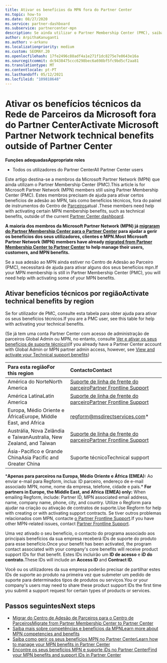 ```yaml
---
title: Ativar os benefícios da MPN fora do Partner Center
ms.topic: how-to
ms.date: 08/27/2020
ms.service: partner-dashboard
ms.subservice: partnercenter-mpn
description: Se ainda utilizar o Partner Membership Center (PMC), saiba quem contactar para ajudar a ativar os seus benefícios de suporte técnico MPN e dar-lhe iDs de suporte benéficos.
author: ArpithaKanuganti
ms.author: v-arkanu
ms.localizationpriority: medium
ms.custom: SEOMAY.20
ms.openlocfilehash: 17fe2496c88adf4a1e271f1dc8275e7e0643e16a
ms.sourcegitcommit: dc9438475ccc6298bec6a698bf5fc9bd5cf2aa81
ms.translationtype: MT
ms.contentlocale: pt-PT
ms.lasthandoff: 05/12/2021
ms.locfileid: "109818648"
---
```

# <a name="activate-microsoft-partner-network-technical-benefits-outside-of-partner-center"></a><span data-ttu-id="29c23-103">Ativar os benefícios técnicos da Rede de Parceiros da Microsoft fora do Partner Center</span><span class="sxs-lookup"><span data-stu-id="29c23-103">Activate Microsoft Partner Network technical benefits outside of Partner Center</span></span>


<span data-ttu-id="29c23-104">**Funções adequadas**</span><span class="sxs-lookup"><span data-stu-id="29c23-104">**Appropriate roles**</span></span>

- <span data-ttu-id="29c23-105">Todos os utilizadores do Partner Center</span><span class="sxs-lookup"><span data-stu-id="29c23-105">All Partner Center users</span></span>

<span data-ttu-id="29c23-106">Este artigo destina-se a membros da Microsoft Partner Network (MPN) que ainda utilizam o Partner Membership Center (PMC).</span><span class="sxs-lookup"><span data-stu-id="29c23-106">This article is for Microsoft Partner Network (MPN) members still using Partner Membership Center (PMC).</span></span> <span data-ttu-id="29c23-107">Estes membros precisam de ajuda para ativar certos benefícios de adesão ao MPN, tais como benefícios técnicos, fora do painel de instrumentos do Centro de [Parceiros](https://partner.microsoft.com/dashboard)atual .</span><span class="sxs-lookup"><span data-stu-id="29c23-107">These members need help with activating certain MPN membership benefits, such as technical benefits, outside of the current [Partner Center dashboard](https://partner.microsoft.com/dashboard).</span></span>

<span data-ttu-id="29c23-108">**A maioria dos membros da Microsoft Partner Network (MPN) já [migraram do Partner Membership Center para o Partner Center](prepare-pmc-pc-migration.md) para ajudar a gerir os benefícios dos seus utilizadores, clientes e MPN.**</span><span class="sxs-lookup"><span data-stu-id="29c23-108">**Most Microsoft Partner Network (MPN) members have already [migrated from Partner Membership Center to Partner Center](prepare-pmc-pc-migration.md) to help manage their users, customers, and MPN benefits.**</span></span>

<span data-ttu-id="29c23-109">Se a sua adesão ao MPN ainda estiver no Centro de Adesão ao Parceiro (PMC), necessitará de ajuda para ativar alguns dos seus benefícios mpn.</span><span class="sxs-lookup"><span data-stu-id="29c23-109">If your MPN membership is still in Partner Membership Center (PMC), you will need help with activating some of your MPN benefits.</span></span>

## <a name="activate-technical-benefits-by-region"></a><span data-ttu-id="29c23-110">Ativar benefícios técnicos por região</span><span class="sxs-lookup"><span data-stu-id="29c23-110">Activate technical benefits by region</span></span>

<span data-ttu-id="29c23-111">Se for utilizador de PMC, consulte esta tabela para obter ajuda para ativar os seus benefícios técnicos.</span><span class="sxs-lookup"><span data-stu-id="29c23-111">If you are a PMC user, see this table for help with activating your technical benefits.</span></span>

<span data-ttu-id="29c23-112">(Se já tem uma conta Partner Center com acesso de administração de parceiros Global Admin ou MPN, no entanto, consulte [Ver e ativar os seus benefícios de suporte técnico)](mpn-benefits-technical-support.md#view-and-activate-your-technical-support-benefits)</span><span class="sxs-lookup"><span data-stu-id="29c23-112">(If you already have a Partner Center account with Global Admin or MPN partner admin access, however, see [View and activate your Technical support benefits](mpn-benefits-technical-support.md#view-and-activate-your-technical-support-benefits))</span></span>

|<span data-ttu-id="29c23-113">Para esta região</span><span class="sxs-lookup"><span data-stu-id="29c23-113">For this region</span></span>  | <span data-ttu-id="29c23-114">Contacto</span><span class="sxs-lookup"><span data-stu-id="29c23-114">Contact</span></span> |
|:--------|:------------|
|<span data-ttu-id="29c23-115">América do Norte</span><span class="sxs-lookup"><span data-stu-id="29c23-115">North America</span></span>  | [<span data-ttu-id="29c23-116">Suporte de linha de frente do parceiro</span><span class="sxs-lookup"><span data-stu-id="29c23-116">Partner Frontline Support</span></span>](https://partner.microsoft.com/support?issueid=300-0042)  |
|<span data-ttu-id="29c23-117">América Latina</span><span class="sxs-lookup"><span data-stu-id="29c23-117">Latin America</span></span>  | [<span data-ttu-id="29c23-118">Suporte de linha de frente do parceiro</span><span class="sxs-lookup"><span data-stu-id="29c23-118">Partner Frontline Support</span></span>](https://partner.microsoft.com/support?issueid=300-0042)  |
|<span data-ttu-id="29c23-119">Europa, Médio Oriente e África</span><span class="sxs-lookup"><span data-stu-id="29c23-119">Europe, Middle East, and Africa</span></span>  | [regform@msdirectservices.com](mailto:regform@msdirectservices.com)*  |
|<span data-ttu-id="29c23-120">Austrália, Nova Zelândia e Taiwan</span><span class="sxs-lookup"><span data-stu-id="29c23-120">Australia, New Zealand, and Taiwan</span></span>  | [<span data-ttu-id="29c23-121">Suporte de linha de frente do parceiro</span><span class="sxs-lookup"><span data-stu-id="29c23-121">Partner Frontline Support</span></span>](https://partner.microsoft.com/support?issueid=300-0042)  |
|<span data-ttu-id="29c23-122">Ásia-Pacífico e Grande China</span><span class="sxs-lookup"><span data-stu-id="29c23-122">Asia Pacific and Greater China</span></span>  | <span data-ttu-id="29c23-123">Suporte técnico</span><span class="sxs-lookup"><span data-stu-id="29c23-123">Technical support</span></span>  |

<span data-ttu-id="29c23-124">\***Apenas para parceiros na Europa, Médio Oriente e África (EMEA):** Ao enviar e-mail para Regform, inclua: ID parceiro, endereço de e-mail associado MPN, nome, nome da empresa, telefone, cidade e país.</span><span class="sxs-lookup"><span data-stu-id="29c23-124">\* **For partners in Europe, the Middle East, and Africa (EMEA) only:** When emailing Regform, include: Partner ID, MPN associated email address, name, company name, phone, city, and country.</span></span> <span data-ttu-id="29c23-125">Utilize o Regform para ajudar na criação ou ativação de contratos de suporte.</span><span class="sxs-lookup"><span data-stu-id="29c23-125">Use Regform for help with creating or with activating support contracts.</span></span> <span data-ttu-id="29c23-126">Se tiver outros problemas relacionados com MPN, contacte [o Partner Frontline Support](https://partner.microsoft.com/support?issueid=300-0042).</span><span class="sxs-lookup"><span data-stu-id="29c23-126">If you have other MPN-related issues, contact [Partner Frontline Support](https://partner.microsoft.com/support?issueid=300-0042).</span></span>

<span data-ttu-id="29c23-127">Uma vez ativado o seu benefício, o contacto do programa associado aos principais benefícios da sua empresa receberá IDs de suporte do produto para esse benefício.</span><span class="sxs-lookup"><span data-stu-id="29c23-127">Once your benefit has been activated, the program contact associated with your company's core benefits will receive product support IDs for that benefit.</span></span> <span data-ttu-id="29c23-128">Estes IDs incluirão um **ID de acesso** e **iD do contrato.**</span><span class="sxs-lookup"><span data-stu-id="29c23-128">These IDs will include an **Access ID** and **Contract ID**.</span></span> 

<span data-ttu-id="29c23-129">Você ou os utilizadores da sua empresa poderão precisar de partilhar estes IDs de suporte ao produto na primeira vez que submeter um pedido de suporte para determinados tipos de produtos ou serviços.</span><span class="sxs-lookup"><span data-stu-id="29c23-129">You or your company's users may need to share these product support IDs the first time you submit a support request for certain types of products or services.</span></span>

## <a name="next-steps"></a><span data-ttu-id="29c23-130">Passos seguintes</span><span class="sxs-lookup"><span data-stu-id="29c23-130">Next steps</span></span>

- [<span data-ttu-id="29c23-131">Migrar do Centro de Adesão de Parceiros para o Centro de Parceiros</span><span class="sxs-lookup"><span data-stu-id="29c23-131">Migrate from Partner Membership Center to Partner Center</span></span>](prepare-pmc-pc-migration.md)
- [<span data-ttu-id="29c23-132">Saiba mais sobre competências e benefícios da MPN</span><span class="sxs-lookup"><span data-stu-id="29c23-132">Learn more about MPN competencies and benefits</span></span>](learn-about-competencies.md)
- [<span data-ttu-id="29c23-133">Saiba como gerir os seus benefícios MPN no Partner Center</span><span class="sxs-lookup"><span data-stu-id="29c23-133">Learn how to manage your MPN benefits in Partner Center</span></span>](manage-your-partner-network-benefits.md)
- [<span data-ttu-id="29c23-134">Encontre os seus benefícios MPN e suporte iDs no Partner Center</span><span class="sxs-lookup"><span data-stu-id="29c23-134">Find your MPN benefits and support IDs in Partner Center</span></span>](mpn-find-benefits.md)
